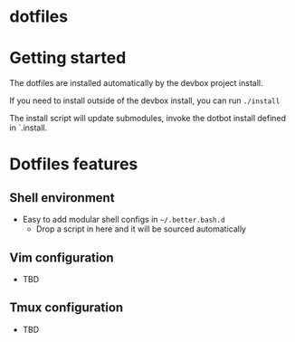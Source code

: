 # dotfiles

# Getting started

The dotfiles are installed automatically by the devbox project install.  

If you need to install outside of the devbox install, you can run `./install`

The install script will update submodules, invoke the dotbot install defined in `.install.

# Dotfiles features

## Shell environment

- Easy to add modular shell configs in `~/.better.bash.d`
  - Drop a script in here and it will be sourced automatically

## Vim configuration

- TBD

## Tmux configuration

- TBD
